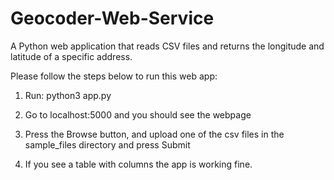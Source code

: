 # Geocoder-Web-Service
A Python web application that reads CSV files and returns the longitude and latitude of a specific address.

Please follow the steps below to run this web app:
1. Run:
python3 app.py

2. Go to localhost:5000 and you should see the webpage

3. Press the Browse button, and upload one of the csv files in the sample_files directory and press Submit

4. If you see a table with columns the app is working fine.
